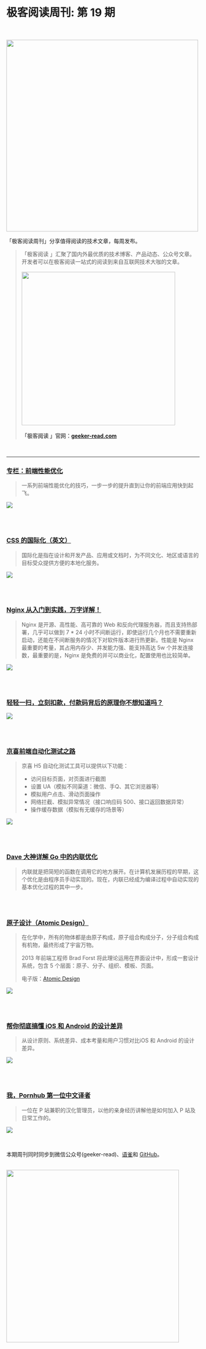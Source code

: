 # 极客阅读周刊: 第 19 期


<br /><br />
<img width="500" src="https://cdn.nlark.com/yuque/0/2020/png/639317/1579223265494-6784ed04-76db-4281-896b-e1a9df34564d.png#align=left&display=inline&height=176&name=image.png&originHeight=352&originWidth=1080&size=85689&status=done&style=none&width=540">

「极客阅读周刊」分享值得阅读的技术文章，每周发布。

> 「极客阅读 」汇聚了国内外最优质的技术博客、产品动态、公众号文章。开发者可以在极客阅读一站式的阅读到来自互联网技术大咖的文章。
> <br /><br />
> <img width="400" src="https://cdn.nlark.com/yuque/0/2020/png/639317/1578021644053-627fd9fc-33fc-43dd-94bd-df2c1af39b10.png?x-oss-process=image/resize,w_1458" />
> <br /><br />
> **「极客阅读 」官网：[geeker-read.com](https://geeker-read.com)**

<br />

---

### [专栏：前端性能优化](https://geeker-read.com/series/5eb2c9096618a607eb7af4c8)

> 一系列前端性能优化的技巧，一步一步的提升直到让你的前端应用快到起飞。

![](https://imgkr.cn-bj.ufileos.com/5251b579-144f-4804-8d4b-e4b7c573d787.png)

<br /><br />

### [CSS 的国际化（英文）](https://chenhuijing.com/blog/css-for-i18n/#%F0%9F%91%9F)

> 国际化是指在设计和开发产品、应用或文档时，为不同文化、地区或语言的目标受众提供方便的本地化服务。

![](https://imgkr.cn-bj.ufileos.com/457018ad-7a7e-42cc-b581-38a724dbebd3.png)

<br /><br />

### [Nginx 从入门到实践，万字详解！](https://mp.weixin.qq.com/s?__biz=MzA5NzkwNDk3MQ==&mid=2650591689&idx=1&sn=0226ff1491e15b4f80e30df4439e5f0b&chksm=8891c1edbfe648fb0a856bfc13566e8e8a3fbdec4e64a23d252387208150bec0508fdeadc566#rd)

> Nginx 是开源、高性能、高可靠的 Web 和反向代理服务器，而且支持热部署，几乎可以做到 7 * 24 小时不间断运行，即使运行几个月也不需要重新启动，还能在不间断服务的情况下对软件版本进行热更新。性能是 Nginx 最重要的考量，其占用内存少、并发能力强、能支持高达 5w 个并发连接数，最重要的是，Nginx 是免费的并可以商业化，配置使用也比较简单。

![](https://imgkr.cn-bj.ufileos.com/0f3c6fe0-2a56-4710-ab54-6d0eb650cdc3.png)

<br /><br />

### [轻轻一扫，立刻扣款，付款码背后的原理你不想知道吗？](https://xie.infoq.cn/article/ed2af9d0ca47f3318879331af)

![](https://imgkr.cn-bj.ufileos.com/a916e49d-8f9b-437b-89ab-bfaf0441f98b.png)

<br /><br />

### [京喜前端自动化测试之路](https://aotu.io/notes/2020/05/06/jingxi-automated-testing/)

> 京喜 H5 自动化测试工具可以提供以下功能：
> - 访问目标页面，对页面进行截图
> - 设置 UA（模拟不同渠道：微信、手Q、其它浏览器等）
> - 模拟用户点击、滑动页面操作
> - 网络拦截、模拟异常情况（接口响应码 500、接口返回数据异常）
> - 操作缓存数据（模拟有无缓存的场景等）

![](https://imgkr.cn-bj.ufileos.com/05eff96e-6f70-440a-ba1d-343f02092729.png)

<br /><br />

### [Dave 大神详解 Go 中的内联优化](https://mp.weixin.qq.com/s?__biz=MzAxMTA4Njc0OQ==&mid=2651439391&idx=2&sn=5bb7e2bef975c9501903f9b82110624b&scene=21#wechat_redirect)

> 内联就是把简短的函数在调用它的地方展开。在计算机发展历程的早期，这个优化是由程序员手动实现的。现在，内联已经成为编译过程中自动实现的基本优化过程的其中一步。

<br /><br />

### [原子设计（Atomic Design）](https://bradfrost.com/blog/post/atomic-web-design/)

> 在化学中，所有的物体都是由原子构成，原子组合构成分子，分子组合构成有机物，最终形成了宇宙万物。
>
> 2013 年前端工程师 Brad Forst 将此理论运用在界面设计中，形成一套设计系统，包含 5 个层面：原子、分子、组织、模板、页面。
>
> 电子版：[Atomic Design](https://atomicdesign.bradfrost.com/table-of-contents/)

![](https://imgkr.cn-bj.ufileos.com/53ea7c7b-d412-4899-a893-7061046bc647.png)

<br /><br />

### [帮你彻底搞懂 iOS 和 Android 的设计差异](https://www.inneed.club/articles/detail/bw5gm3raxd)

> 从设计原则、系统差异、成本考量和用户习惯对比iOS 和 Android 的设计差异。

![](https://imgkr.cn-bj.ufileos.com/a2b34012-66d9-45b7-b329-622bf74f04da.png)

<br /><br />

### [我，Pornhub 第一位中文译者](https://mp.weixin.qq.com/s?__biz=MzI2NDk5NzA0Mw==&mid=2247573889&idx=1&sn=0ebc542594626f90e7e0f646703f8e03&chksm=eaa7f05dddd0794b0217d4b2a10d1d516d4809694886b0b246432103827d87cf2060f257f104#rd)

> 一位在 P 站兼职的汉化管理员，以他的亲身经历讲解他是如何加入 P 站及日常工作的。

![](https://imgkr.cn-bj.ufileos.com/d08b17cf-3f00-4f3d-81c2-7b792792c5fa.png)

<br />

本期周刊同时同步到微信公众号(geeker-read)、[语雀]( https://www.yuque.com/wxyu/geeker-read-weekly)和 [GitHub](https://github.com/geeker-read/weekly_issues)。

<br />

<img width="450" src="https://cdn.nlark.com/yuque/0/2020/webp/639317/1579223318544-5d0c1619-bb50-41ee-b3c5-4aa931028902.webp#align=left&display=inline&height=370&originHeight=493&originWidth=600&size=0&status=done&style=none&width=450" />

